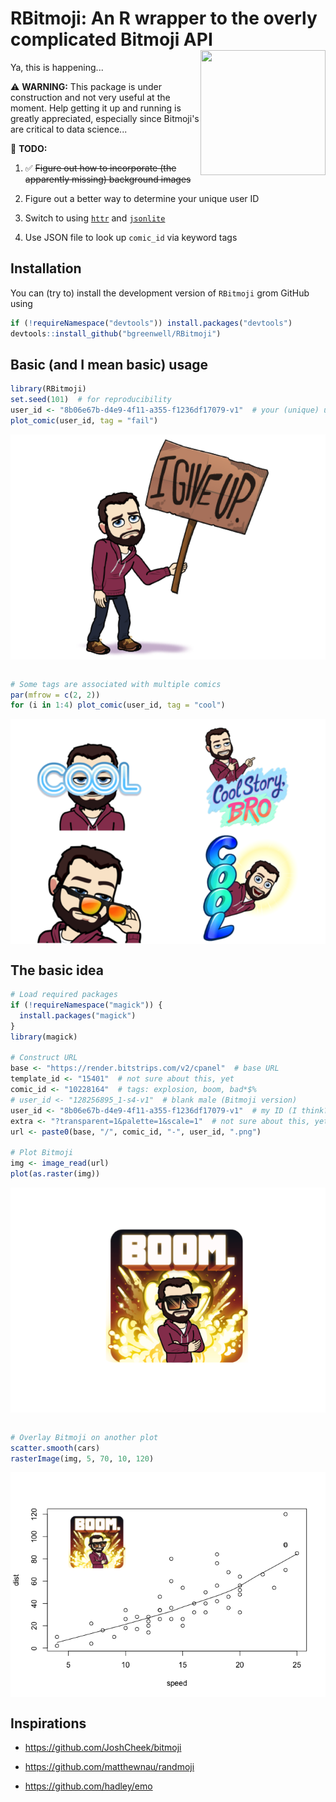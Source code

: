 RBitmoji: An R wrapper to the overly complicated Bitmoji API <img src="https://render.bitstrips.com/v2/cpanel/8fc50cb6-a2c5-4996-94d8-a8462cf5b66e-8b06e67b-d4e9-4f11-a355-f1236df17079-v1.png?transparent=1&palette=1" width="200" height="200" align="right" />
=================================================================================================================================================================================================================================================================

Ya, this is happening...

⚠️ **WARNING:** This package is under construction and not very useful at the moment. Help getting it up and running is greatly appreciated, especially since Bitmoji's are critical to data science...

📝 **TODO:**

1.  ✅ ~~Figure out how to incorporate (the apparently missing) background images~~

2.  Figure out a better way to determine your unique user ID

3.  Switch to using [`httr`](https://cran.r-project.org/package=httr) and [`jsonlite`](https://cran.r-project.org/package=jsonlite)

4.  Use JSON file to look up `comic_id` via keyword tags

Installation
------------

You can (try to) install the development version of `RBitmoji` grom GitHub using

``` r
if (!requireNamespace("devtools")) install.packages("devtools")
devtools::install_github("bgreenwell/RBitmoji")
```

Basic (and I mean basic) usage
------------------------------

``` r
library(RBitmoji)
set.seed(101)  # for reproducibility
user_id <- "8b06e67b-d4e9-4f11-a355-f1236df17079-v1"  # your (unique) user ID
plot_comic(user_id, tag = "fail")
```

<img src="tools/README-unnamed-chunk-2-1.png" style="display: block; margin: auto;" />

``` r

# Some tags are associated with multiple comics
par(mfrow = c(2, 2))
for (i in 1:4) plot_comic(user_id, tag = "cool")
```

<img src="tools/README-unnamed-chunk-2-2.png" style="display: block; margin: auto;" />

The basic idea
--------------

``` r
# Load required packages
if (!requireNamespace("magick")) {
  install.packages("magick")
}
library(magick)

# Construct URL
base <- "https://render.bitstrips.com/v2/cpanel"  # base URL
template_id <- "15401"  # not sure about this, yet
comic_id <- "10228164"  # tags: explosion, boom, bad*$%
# user_id <- "128256895_1-s4-v1"  # blank male (Bitmoji version)
user_id <- "8b06e67b-d4e9-4f11-a355-f1236df17079-v1"  # my ID (I think?)
extra <- "?transparent=1&palette=1&scale=1"  # not sure about this, yet
url <- paste0(base, "/", comic_id, "-", user_id, ".png")

# Plot Bitmoji
img <- image_read(url)
plot(as.raster(img))
```

<img src="tools/README-unnamed-chunk-3-1.png" style="display: block; margin: auto;" />

``` r

# Overlay Bitmoji on another plot
scatter.smooth(cars)
rasterImage(img, 5, 70, 10, 120)
```

<img src="tools/README-unnamed-chunk-3-2.png" style="display: block; margin: auto;" />

Inspirations
------------

-   <https://github.com/JoshCheek/bitmoji>

-   <https://github.com/matthewnau/randmoji>

-   <https://github.com/hadley/emo>
